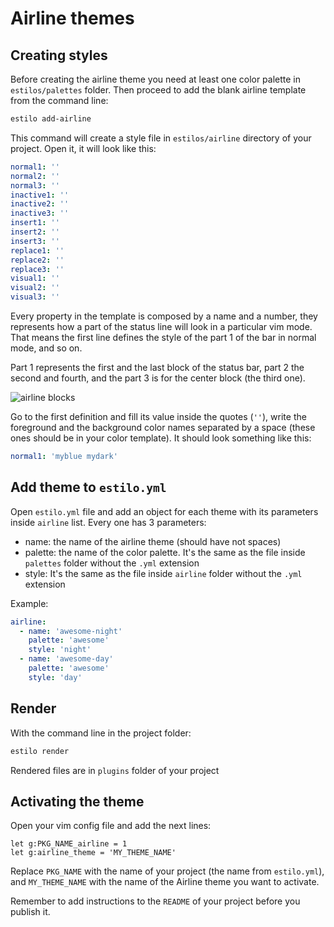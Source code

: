 # Airline themes

## Creating styles

Before creating the airline theme you need at least one color palette in
`estilos/palettes` folder. Then proceed to add the blank airline template from
the command line:

```sh
estilo add-airline
```

This command will create a style file in `estilos/airline` directory of your
project. Open it, it will look like this:

```yml
normal1: ''
normal2: ''
normal3: ''
inactive1: ''
inactive2: ''
inactive3: ''
insert1: ''
insert2: ''
insert3: ''
replace1: ''
replace2: ''
replace3: ''
visual1: ''
visual2: ''
visual3: ''
```

Every property in the template is composed by a name and a number, they
represents how a part of the status line will look in a particular vim mode.
That means the first line defines the style of the part 1 of the bar in normal
mode, and so on.

Part 1 represents the first and the last block of the status bar, part 2 the
second and fourth, and the part 3 is for the center block (the third one).

![airline blocks](https://cloud.githubusercontent.com/assets/829859/16402004/55f3682c-3ce9-11e6-8bd9-eaafbaaccb2e.png)

Go to the first definition and fill its value inside the quotes (`''`), write
the foreground and the background color names separated by a space (these ones
should be in your color template). It should look something like this:

```yml
normal1: 'myblue mydark'
```

## Add theme to `estilo.yml`

Open `estilo.yml` file and add an object for each theme with its parameters
inside `airline` list. Every one has 3 parameters:

- name: the name of the airline theme (should have not spaces)
- palette: the name of the color palette. It's the same as the file inside
  `palettes` folder without the `.yml` extension
- style: It's the same as the file inside `airline` folder without the `.yml`
  extension

Example:

```yml
airline:
  - name: 'awesome-night'
    palette: 'awesome'
    style: 'night'
  - name: 'awesome-day'
    palette: 'awesome'
    style: 'day'
```

## Render

With the command line in the project folder:

```sh
estilo render
```

Rendered files are in `plugins` folder of your project

## Activating the theme

Open your vim config file and add the next lines:

```vim
let g:PKG_NAME_airline = 1
let g:airline_theme = 'MY_THEME_NAME'
```

Replace `PKG_NAME` with the name of your project (the name from `estilo.yml`),
and `MY_THEME_NAME` with the name of the Airline theme you want to activate.

Remember to add instructions to the `README` of your project before you publish
it.
